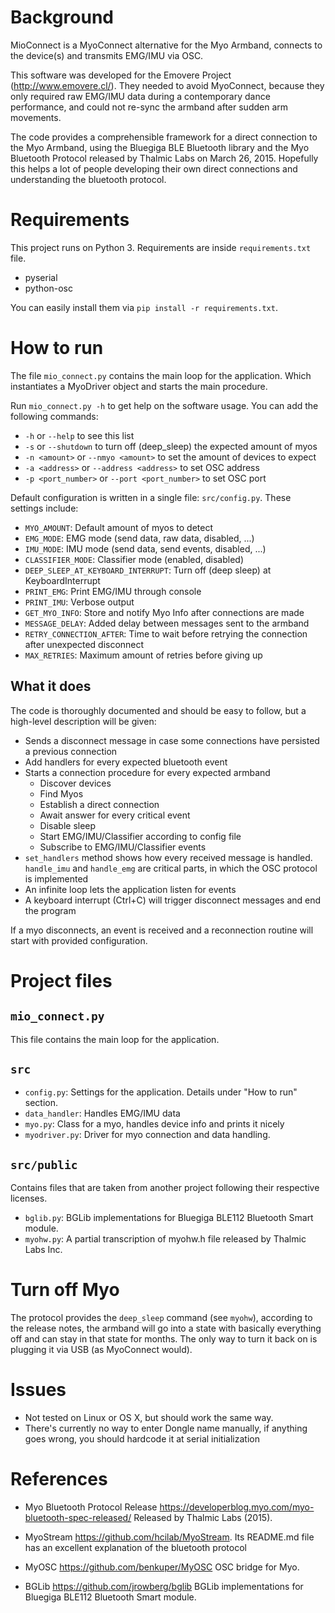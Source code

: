 # Background
MioConnect is a MyoConnect alternative for the Myo Armband, connects to the device(s) and transmits EMG/IMU via OSC.

This software was developed for the Emovere Project (http://www.emovere.cl/). They needed to avoid MyoConnect, because
they only required raw EMG/IMU data during a contemporary dance performance, and could not re-sync the armband after
sudden arm movements.

The code provides a comprehensible framework for a direct connection to the Myo Armband, using the Bluegiga BLE
Bluetooth library and the Myo Bluetooth Protocol released by Thalmic Labs on March 26, 2015. Hopefully this helps a lot
of people developing their own direct connections and understanding the bluetooth protocol.

# Requirements

This project runs on Python 3. Requirements are inside `requirements.txt` file.

* pyserial
* python-osc

You can easily install them via `pip install -r requirements.txt`.

# How to run
The file `mio_connect.py` contains the main loop for the application. Which instantiates a MyoDriver object and starts
the main procedure.

Run `mio_connect.py -h` to get help on the software usage. You can add the following commands:
* `-h` or `--help` to see this list
* `-s` or `--shutdown` to turn off (deep_sleep) the expected amount of myos
* `-n <amount>` or `--nmyo <amount>` to set the amount of devices to expect
* `-a <address>` or `--address <address>` to set OSC address
* `-p <port_number>` or `--port <port_number>` to set OSC port

Default configuration is written in a single file: `src/config.py`. These settings include:
* `MYO_AMOUNT`: Default amount of myos to detect
* `EMG_MODE`: EMG mode (send data, raw data, disabled, ...)
* `IMU_MODE`: IMU mode (send data, send events, disabled, ...)
* `CLASSIFIER_MODE`: Classifier mode (enabled, disabled)
* `DEEP_SLEEP_AT_KEYBOARD_INTERRUPT`: Turn off (deep sleep) at KeyboardInterrupt
* `PRINT_EMG`: Print EMG/IMU through console
* `PRINT_IMU`: Verbose output
* `GET_MYO_INFO`: Store and notify Myo Info after connections are made
* `MESSAGE_DELAY`: Added delay between messages sent to the armband
* `RETRY_CONNECTION_AFTER`: Time to wait before retrying the connection after unexpected disconnect
* `MAX_RETRIES`: Maximum amount of retries before giving up

## What it does
The code is thoroughly documented and should be easy to follow, but a high-level description will be given:
* Sends a disconnect message in case some connections have persisted a previous connection
* Add handlers for every expected bluetooth event
* Starts a connection procedure for every expected armband
  * Discover devices
  * Find Myos
  * Establish a direct connection
  * Await answer for every critical event
  * Disable sleep
  * Start EMG/IMU/Classifier according to config file
  * Subscribe to EMG/IMU/Classifier events
* `set_handlers` method shows how every received message is handled. `handle_imu` and `handle_emg` are critical parts,
in which the OSC protocol is implemented
* An infinite loop lets the application listen for events 
* A keyboard interrupt (Ctrl+C) will trigger disconnect messages and end the program

If a myo disconnects, an event is received and a reconnection routine will start with provided configuration.

# Project files

## `mio_connect.py`

This file contains the main loop for the application.

## `src`

* `config.py`: Settings for the application. Details under "How to run" section.
* `data_handler`: Handles EMG/IMU data
* `myo.py`: Class for a myo, handles device info and prints it nicely
* `myodriver.py`: Driver for myo connection and data handling.

## `src/public`

Contains files that are taken from another project following their respective licenses.

* `bglib.py`:  BGLib implementations for Bluegiga BLE112 Bluetooth Smart module.
* `myohw.py`: A partial transcription of myohw.h file released by Thalmic Labs Inc.


# Turn off Myo
The protocol provides the `deep_sleep` command (see `myohw`), according to the release notes, the armband will go into
a state with basically everything off and can stay in that state for months. The only way to turn it back on is plugging
it via USB (as MyoConnect would).

# Issues

* Not tested on Linux or OS X, but should work the same way.
* There's currently no way to enter Dongle name manually, if anything goes wrong, you should hardcode it at serial
initialization

# References
* Myo Bluetooth Protocol Release 
https://developerblog.myo.com/myo-bluetooth-spec-released/
Released by Thalmic Labs (2015).

* MyoStream
https://github.com/hcilab/MyoStream.
Its README.md file has an excellent explanation of the bluetooth protocol

* MyOSC
https://github.com/benkuper/MyOSC
OSC bridge for Myo.

* BGLib
https://github.com/jrowberg/bglib
BGLib implementations for Bluegiga BLE112 Bluetooth Smart module.
